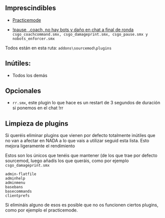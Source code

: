 ## Imprescindibles

- [Practicemode](https://github.com/splewis/csgo-practice-mode)

- [!pause, .coach, no hay bots y daño en chat a final de ronda](https://ci.splewis.net/job/sm-misc/lastSuccessfulBuild/artifact/builds/release/sm-misc-19.zip)
`csgo_coachcommand.smx, csgo_damageprint.smx, csgo_pause.smx y nobots_enforcer.smx`

Todos están en esta ruta: `addons\sourcemod\plugins`

## Inútiles:

- Todos los demás

## Opcionales

- `rr.smx`, este plugin lo que hace es un restart de 3 segundos de duración si ponemos en el chat !rr

## Limpieza de plugins

Si queréis eliminar plugins que vienen por defecto totalmente inútiles que no van a afectar en NADA a lo que vais a utilizar seguid esta lista. Esto mejora ligeramente el rendimiento

Estos son los únicos que tenéis que mantener (de los que trae por defecto sourcemod, luego añadís los que queráis, como por ejemplo `csgo_damageprint.smx`

```
admin-flatfile
adminhelp
adminmenu
basebans
basecommands
clientprefs
```

Si elimináis alguno de esos es posible que no os funcionen ciertos plugins, como por ejemplo el practicemode.
